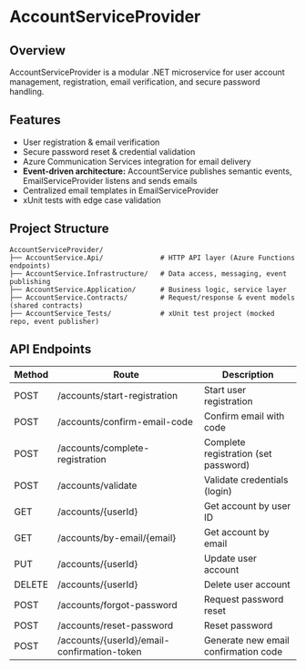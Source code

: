 # AccountServiceProvider

## Overview
AccountServiceProvider is a modular .NET microservice for user account management, registration, email verification, and secure password handling.

## Features
- User registration & email verification
- Secure password reset & credential validation
- Azure Communication Services integration for email delivery
- **Event-driven architecture:** AccountService publishes semantic events, EmailServiceProvider listens and sends emails
- Centralized email templates in EmailServiceProvider
- xUnit tests with edge case validation

## Project Structure
```
AccountServiceProvider/
├── AccountService.Api/              # HTTP API layer (Azure Functions endpoints)
├── AccountService.Infrastructure/   # Data access, messaging, event publishing
├── AccountService.Application/      # Business logic, service layer
├── AccountService.Contracts/        # Request/response & event models (shared contracts)
├── AccountService_Tests/            # xUnit test project (mocked repo, event publisher)
```

## API Endpoints

| Method | Route                                         | Description                         |
|--------|-----------------------------------------------|-------------------------------------|
| POST   | /accounts/start-registration                  | Start user registration             |
| POST   | /accounts/confirm-email-code                  | Confirm email with code             |
| POST   | /accounts/complete-registration               | Complete registration (set password)|
| POST   | /accounts/validate                            | Validate credentials (login)        |
| GET    | /accounts/{userId}                            | Get account by user ID              |
| GET    | /accounts/by-email/{email}                    | Get account by email                |
| PUT    | /accounts/{userId}                            | Update user account                 |
| DELETE | /accounts/{userId}                            | Delete user account                 |
| POST   | /accounts/forgot-password                     | Request password reset              |
| POST   | /accounts/reset-password                      | Reset password                      |
| POST   | /accounts/{userId}/email-confirmation-token   | Generate new email confirmation code|
